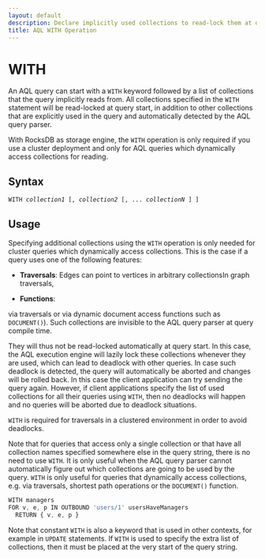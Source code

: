 ```yaml
---
layout: default
description: Declare implicitly used collections to read-lock them at query start to avoid deadlocks
title: AQL WITH Operation
---
```

WITH
====

An AQL query can start with a `WITH` keyword followed by a list of collections
that the query implicitly reads from. All collections specified in the `WITH`
statement will be read-locked at query start, in addition to other collections
that are explicitly used in the query and automatically detected by the AQL
query parser.

With RocksDB as storage engine, the `WITH` operation is only required if you
use a cluster deployment and only for AQL queries which dynamically access
collections for reading.

Syntax
------

<pre><code>WITH <em>collection1</em> [, <em>collection2</em> [, ... <em>collectionN</em> ] ]</code></pre>

Usage
-----

Specifying additional collections using the `WITH` operation is only needed for
cluster queries which dynamically access collections. This is the case if a
query uses one of the following features:

- **Traversals**: Edges can point to vertices in arbitrary collectionsIn graph traversals, 

- **Functions**: 

 via traversals or via
dynamic document access functions such as `DOCUMENT()`). Such collections are
invisible to the AQL query parser at query compile time.




They will thus not
be read-locked automatically at query start. In this case, the AQL execution
engine will lazily lock these collections whenever they are used, which can 
lead to deadlock with other queries. In case such deadlock is detected, the 
query will automatically be aborted and changes will be rolled back. In this
case the client application can try sending the query again.
However, if client applications specify the list of used collections for all
their queries using `WITH`, then no deadlocks will happen and no queries will
be aborted due to deadlock situations.

`WITH` is required for traversals in a clustered environment in order to avoid deadlocks.

Note that for queries that access only a single collection or that have all
collection names specified somewhere else in the query string, there is no
need to use `WITH`. It is only useful when the AQL query parser cannot
automatically figure out which collections are going to be used by the query.
`WITH` is only useful for queries that dynamically access collections, e.g.
via traversals, shortest path operations or the `DOCUMENT()` function.

```js
WITH managers
FOR v, e, p IN OUTBOUND 'users/1' usersHaveManagers
  RETURN { v, e, p }
```

Note that constant `WITH` is also a keyword that is used in other contexts,
for example in `UPDATE` statements. If `WITH` is used to specify the extra
list of collections, then it must be placed at the very start of the query
string.
